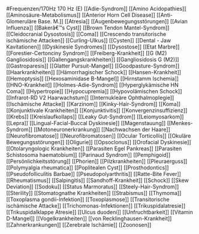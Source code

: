 #Frequenzen/170Hz
170 Hz (E)
[[Adie-Syndrom]]
[[Amino Acidopathies]]
[[Aminosäure-Metabolismus]]
[[Anterior Horn Cell Disease]]
[[Anti-Glomeruläre Base. M.]]
[[Atresia]]
[[Augenbewegungsstörungen]]
[[Avian Influenza]]
[[Bakerâ€™s Cyst]]
[[Brown Tendon Mantel-Syndrom]]
[[Cleidocranial Dysostosis]]
[[Coma]]
[[Crescendo transitorische ischämische Attacken]]
[[Curling-Ulkus]]
[[Cysten]]
[[Dental - Jaw Kavitationen]]
[[Dyskinesie Syndromes]]
[[Dysostose]]
[[Etat Marbre]]
[[Forestier-Certonciny Syndrom]]
[[Freiberg-Krankheit]]
[[G (M2) Gangliosidosis]]
[[Gallengangskrankheiten]]
[[Gangliosidosis G (M2)]]
[[Gastroparesis]]
[[Glatter Pursuit-Mangel]]
[[Goodpasture-Syndrom]]
[[Haarkrankheiten]]
[[Hämorrhagischer Schock]]
[[Hansen-Krankheit]]
[[Hemoptysis]]
[[Hexosaminidase B-Mangel]]
[[Hirnstamm Ischemia]]
[[HNO-Krankheit]]
[[Holmes-Adie-Syndrom]]
[[Hyperglykämische HN Coma]]
[[Hypertropie]]
[[Hypocupremia]]
[[Hypovolämischen Schock]]
[[Infrarot-RD V2 Haarwachstum]]
[[Internukleäre Ophthalmoplegie]]
[[Ischämische Attacke]]
[[Karzinom]]
[[Kinky-Hair-Syndrom]]
[[Koma]]
[[Konjunktivale Krankheiten]]
[[Konjunktivitis]]
[[Konvergenzinsuffizienz]]
[[Krebs]]
[[Kreislaufkollaps]]
[[Leaky Gut-Syndrom]]
[[Leiomyosarkom]]
[[Lepra]]
[[Lingual-Facial-Buccal Dyskinesie]]
[[Magenstauung]]
[[Menkes-Syndrom]]
[[Motoneuronerkrankung]]
[[Nachwachsen der Haare]]
[[Neurofibromatose]]
[[Neurofibromatosen]]
[[Ocular Torticollis]]
[[Okuläre Bewegungsstörungen]]
[[Oligurie]]
[[Opsoclonus]]
[[Orofacial Dyskinesie]]
[[Otolaryngologic Krankheiten]]
[[Parasiten Egel Pankreas]]
[[Parasiten Schistosoma haematobium]]
[[Parinaud Syndrom]]
[[Pemphigoid]]
[[Persönlichkeitsstörung]]
[[Phorien]]
[[Pilzkrankheiten]]
[[Pleuraerguss]]
[[Polymyalgia rheumatica]]
[[Poplitealen Cyst]]
[[Prosthodontics]]
[[Pseudofolliculitis Barbae]]
[[Pseudopolyarthritis]]
[[Ratte-Bite Fever]]
[[Rheumatismus]]
[[Salpingitis]]
[[Sandhoff-Krankheit]]
[[Schock]]
[[Skew Deviation]]
[[Sodoku]]
[[Status Marmoratus]]
[[Steely-Hair-Syndrom]]
[[Sterility]]
[[Stomatognathe Krankheiten]]
[[Strabismus]]
[[Thymoma]]
[[Toxoplasma gondii-Infektion]]
[[Toxoplasmose]]
[[Transitorische ischämische Attacke]]
[[Trichomonas-Infektionen]]
[[Trikuspidalatresie]]
[[Trikuspidalklappe Atresie]]
[[Ulcus duodeni]]
[[Unfruchtbarkeit]]
[[Vitamin D-Mangel]]
[[Vogelkrankheiten]]
[[von Recklinghausen-Krankheit]]
[[Zahnerkrankungen]]
[[Zerebrale Ischämie]]
[[Zoonosen]]